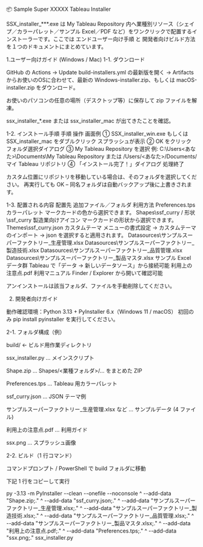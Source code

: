 📦 Sample Super XXXXX Tableau Installer

SSX_installer_***.exe は My Tableau Repository 内へ業種別リソース（シェイプ／カラーパレット／サンプル Excel／PDF など）をワンクリックで配置するインストーラーです。ここでは エンドユーザー向け手順 と 開発者向けビルド方法 を１つのドキュメントにまとめています。

1.ユーザー向けガイド (Windows / Mac)
1-1. ダウンロード

GitHub の Actions → Update build-installers.yml の最新版を開く → Artifacts からお使いのOSに合わせて、最新の Windows-installer.zip、もしくは macOS-installer.zip をダウンロード。

お使いのパソコンの任意の場所（デスクトップ等）に保存して zip ファイルを解凍。

ssx_installer_*.exe または ssx_installer_mac が出てきたことを確認。

1-2. インストール手順
手順	操作	画面例
①	SSX_installer_win.exe もしくは SSX_installer_mac をダブルクリック	スプラッシュが表示
②	OK をクリック	フォルダ選択ダイアログ
③	My Tableau Repository を選択	例: C:\Users\<あなた>\Documents\My Tableau Repository または /Users/<あなた>/Documents/マイ Tableau リポジトリ
④	「インストール完了！」ダイアログ	処理終了

カスタム位置にリポジトリを移動している場合は、そのフォルダを選択してください。
再実行しても OK – 同名フォルダは自動バックアップ後に上書きされます。

1-3. 配置される内容
配置先	追加ファイル／フォルダ	利用方法
Preferences.tps	カラーパレット	マークカードの色から選択できます。
Shapes\ssf_curry / 形状\ssf_curry	製造業向けアイコン	マークカードの形状から選択できます。
Themes\ssf_curry.json	カスタムテーマ	メニューの書式設定 → カスタムテーマのインポート → json を選択すると適用されます。
Datasources\サンプルスーパーファクトリー_生産管理.xlsx
Datasources\サンプルスーパーファクトリー_製造技術.xlsx
Datasources\サンプルスーパーファクトリー_品質管理.xlsx
Datasources\サンプルスーパーファクトリー_製品マスタ.xlsx	サンプル Excel データ群	Tableau で「データ → 新しいデータソース」から接続可能
利用上の注意点.pdf	利用マニュアル	Finder / Explorer から開いて確認可能

アンインストールは該当フォルダ、ファイルを手動削除してください。

2. 開発者向けガイド

動作確認環境：Python 3.13 + PyInstaller 6.x（Windows 11 / macOS）
初回のみ pip install pyinstaller を実行してください。

2-1. フォルダ構成（例）

build/ ← ビルド用作業ディレクトリ

ssx_installer.py … メインスクリプト

Shape.zip … Shapes/<業種フォルダ>/… をまとめた ZIP

Preferences.tps … Tableau 用カラーパレット

ssf_curry.json … JSON テーマ例

サンプルスーパーファクトリー_生産管理.xlsx など … サンプルデータ (4 ファイル)

利用上の注意点.pdf … 利用ガイド

ssx.png … スプラッシュ画像

2-2. ビルド（1 行コマンド）

コマンドプロンプト / PowerShell で build フォルダに移動

下記 1 行をコピーして実行

py -3.13 -m PyInstaller --clean --onefile --noconsole ^
  --add-data "Shape.zip;." ^
  --add-data "ssf_curry.json;." ^
  --add-data "サンプルスーパーファクトリー_生産管理.xlsx;." ^
  --add-data "サンプルスーパーファクトリー_製造技術.xlsx;." ^
  --add-data "サンプルスーパーファクトリー_品質管理.xlsx;." ^
  --add-data "サンプルスーパーファクトリー_製品マスタ.xlsx;." ^
  --add-data "利用上の注意点.pdf;." ^
  --add-data "Preferences.tps;." ^
  --add-data "ssx.png;." ssx_installer.py
